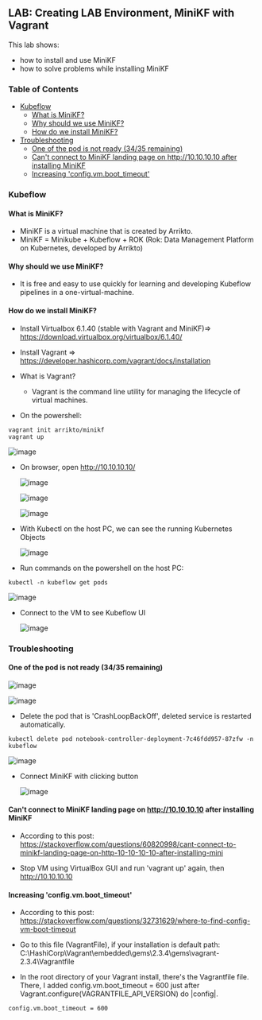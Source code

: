 ## LAB: Creating LAB Environment, MiniKF with Vagrant

This lab shows:
- how to install and use MiniKF
- how to solve problems while installing MiniKF

### Table of Contents
- [Kubeflow](#kubeflow)
  - [What is MiniKF?](#minikf)
  - [Why should we use MiniKF?](#why)
  - [How do we install MiniKF?](#install)
- [Troubleshooting](#troubleshooting)
  - [One of the pod is not ready (34/35 remaining)](#one)
  - [Can't connect to MiniKF landing page on http://10.10.10.10 after installing MiniKF](#connect)
  - [Increasing 'config.vm.boot_timeout'](#timeout)

### Kubeflow  <a name="kubeflow"></a>

#### What is MiniKF?  <a name="minikf"></a>
- MiniKF is a virtual machine that is created by Arrikto. 
- MiniKF = Minikube + Kubeflow + ROK (Rok: Data Management Platform on Kubernetes, developed by Arrikto)

#### Why should we use MiniKF?  <a name="why"></a>
- It is free and easy to use quickly for learning and developing Kubeflow pipelines in a one-virtual-machine. 

#### How do we install MiniKF?  <a name="install"></a>

- Install Virtualbox 6.1.40 (stable with Vagrant and MiniKF)=> https://download.virtualbox.org/virtualbox/6.1.40/

- Install Vagrant => https://developer.hashicorp.com/vagrant/docs/installation

- What is Vagrant? 
  - Vagrant is the command line utility for managing the lifecycle of virtual machines.
  
- On the powershell:

``` 
vagrant init arrikto/minikf
vagrant up
``` 

  ![image](https://user-images.githubusercontent.com/10358317/208669384-edfea023-ba37-4b05-8e2b-76fbd69b108b.png)


- On browser, open http://10.10.10.10/

  ![image](https://user-images.githubusercontent.com/10358317/208669490-a46d7635-547c-4f4b-97ee-a8bab0fc172b.png)
  
  ![image](https://user-images.githubusercontent.com/10358317/208669765-79a05bce-5bdf-42dd-af87-de7e45b0c0df.png)
  
  ![image](https://user-images.githubusercontent.com/10358317/208669809-f194eea6-3ddb-4176-922f-da689d50147f.png)

- With Kubectl on the host PC, we can see the running Kubernetes Objects 

  ![image](https://user-images.githubusercontent.com/10358317/208669969-fe96554c-5533-4de2-993e-1b2162384c2c.png)

- Run commands on the powershell on the host PC:

``` 
kubectl -n kubeflow get pods
``` 

  ![image](https://user-images.githubusercontent.com/10358317/208670491-aeb9f5ae-8fd9-4e26-8e32-e45d4fdcc344.png)

- Connect to the VM to see Kubeflow UI

  ![image](https://user-images.githubusercontent.com/10358317/208675360-2d53f7e0-4c15-43ea-8376-81ba1db0fa6d.png)



### Troubleshooting  <a name="troubleshooting"></a>

#### One of the pod is not ready (34/35 remaining)  <a name="one"></a>

  ![image](https://user-images.githubusercontent.com/10358317/208670873-eca5f940-db9b-40fe-83b0-01415327e0d9.png)

  ![image](https://user-images.githubusercontent.com/10358317/208670947-1ba7e918-1e2a-48a7-a079-0700360c2b4d.png)

- Delete the pod that is 'CrashLoopBackOff', deleted service is restarted automatically.

```
kubectl delete pod notebook-controller-deployment-7c46fdd957-87zfw -n kubeflow
```

  ![image](https://user-images.githubusercontent.com/10358317/208671362-80ccc638-402a-4d1c-afd6-cd3960215c61.png)

- Connect MiniKF with clicking button

  ![image](https://user-images.githubusercontent.com/10358317/208675116-a686a234-c9d1-4b38-bdef-302edf857bf6.png)


#### Can't connect to MiniKF landing page on http://10.10.10.10 after installing MiniKF  <a name="connect"></a>

- According to this post: https://stackoverflow.com/questions/60820998/cant-connect-to-minikf-landing-page-on-http-10-10-10-10-after-installing-mini

- Stop VM using VirtualBox GUI and run 'vagrant up' again, then http://10.10.10.10

#### Increasing 'config.vm.boot_timeout'   <a name="timeout"></a>

- According to this post: https://stackoverflow.com/questions/32731629/where-to-find-config-vm-boot-timeout

- Go to this file (VagrantFile), if your installation is default path: C:\HashiCorp\Vagrant\embedded\gems\2.3.4\gems\vagrant-2.3.4\Vagrantfile
- In the root directory of your Vagrant install, there's the Vagrantfile file. There, I added config.vm.boot_timeout = 600 just after Vagrant.configure(VAGRANTFILE_API_VERSION) do |config|.

```
config.vm.boot_timeout = 600
```
